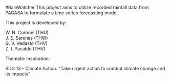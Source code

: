 #RainWatcher
This project aims to utilize recorded rainfall data from PAGASA to formulate a time series forecasting model.  


This project is developed by:  

W. N. Coronel (THU)  
J. E. Sarenas (THW)  
G. V. Vedasto (THV)  
Z. I. Pacaldo (THV)  

Thematic Inspiration:  

SDG 13 - Climate Action. "Take urgent action to combat climate change and its impacts"  

